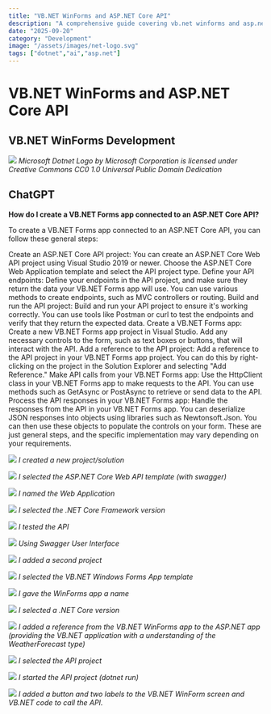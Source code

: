 ```yaml
---
title: "VB.NET WinForms and ASP.NET Core API"
description: "A comprehensive guide covering vb.net winforms and asp.net core api"
date: "2025-09-20"
category: "Development"
image: "/assets/images/net-logo.svg"
tags: ["dotnet","ai","asp.net"]
---
```


# VB.NET WinForms and ASP.NET Core API

## VB.NET WinForms Development

![](/assets/images/vbnetwinforms/net-logo.svg)
*Microsoft Dotnet Logo by Microsoft Corporation is licensed under Creative Commons CC0 1.0 Universal Public Domain Dedication*


## ChatGPT

**How do I create a VB.NET Forms app connected to an ASP.NET Core API?**

To create a VB.NET Forms app connected to an ASP.NET Core API, you can follow these general steps:

Create an ASP.NET Core API project:
You can create an ASP.NET Core Web API project using Visual Studio 2019 or newer. Choose the ASP.NET Core Web Application template and select the API project type.
Define your API endpoints:
Define your endpoints in the API project, and make sure they return the data your VB.NET Forms app will use. You can use various methods to create endpoints, such as MVC controllers or routing.
Build and run the API project:
Build and run your API project to ensure it's working correctly. You can use tools like Postman or curl to test the endpoints and verify that they return the expected data.
Create a VB.NET Forms app:
Create a new VB.NET Forms app project in Visual Studio. Add any necessary controls to the form, such as text boxes or buttons, that will interact with the API.
Add a reference to the API project:
Add a reference to the API project in your VB.NET Forms app project. You can do this by right-clicking on the project in the Solution Explorer and selecting "Add Reference."
Make API calls from your VB.NET Forms app:
Use the HttpClient class in your VB.NET Forms app to make requests to the API. You can use methods such as GetAsync or PostAsync to retrieve or send data to the API.
Process the API responses in your VB.NET Forms app:
Handle the responses from the API in your VB.NET Forms app. You can deserialize JSON responses into objects using libraries such as Newtonsoft.Json. You can then use these objects to populate the controls on your form.
These are just general steps, and the specific implementation may vary depending on your requirements.

![](/assets/images/vbnetwinforms/capture20230127-001-1011x676.png)
*I created a new project/solution*

![](/assets/images/vbnetwinforms/capture20230127-002-1011x676.png)
*I selected the ASP.NET Core Web API template (with swagger)*

![](/assets/images/vbnetwinforms/capture20230127-003-1013x671.png)
*I named the Web Application*

![](/assets/images/vbnetwinforms/capture20230127-004-1012x674.png)
*I selected the .NET Core Framework version*

![](/assets/images/vbnetwinforms/capture20230127-005-1368x730.png)
*I tested the API*

![](/assets/images/vbnetwinforms/capture20230127-006-1045x572.png)
*Using Swagger User Interface*

![](/assets/images/vbnetwinforms/capture20230127-007-741x590.png)
*I added a second project*

![](/assets/images/vbnetwinforms/captureaa-05-1011x676.png)
*I selected the VB.NET Windows Forms App template*

![](/assets/images/vbnetwinforms/captureaa-06-1011x672.png)
*I gave the WinForms app a name*

![](/assets/images/vbnetwinforms/captureaa-07-1012x674.png)
*I selected a .NET Core version*

![](/assets/images/vbnetwinforms/captureaa-08-828x653.png)
*I added a reference from the VB.NET WinForms app to the ASP.NET app (providing the VB.NET application with a understanding of the WeatherForecast type)*

![](/assets/images/vbnetwinforms/20230128-783x541.png)
*I selected the API project*

![](/assets/images/vbnetwinforms/capture20230127-008-1036x703.png)
*I started the API project (dotnet run)*

![](/assets/images/vbnetwinforms/capture20230127-009-1369x729.png)
*I added a button and two labels to the VB.NET WinForm screen and VB.NET code to call the API.*
